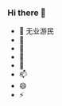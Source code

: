 ### Hi there 👋

- 🔭 无业游民
- 🌱 
- 👯
- 🤔 
- 💬 
- 📫 
- 😄 
- ⚡ 

<!--
**yanxin152133/yanxin152133** is a ✨ _special_ ✨ repository because its `README.md` (this file) appears on your GitHub profile.

Here are some ideas to get you started:

- 🔭 I’m currently working on ...
- 🌱 I’m currently learning ...
- 👯 I’m looking to collaborate on ...
- 🤔 I’m looking for help with ...
- 💬 Ask me about ...
- 📫 How to reach me: ...
- 😄 Pronouns: ...
- ⚡ Fun fact: ...
-->
